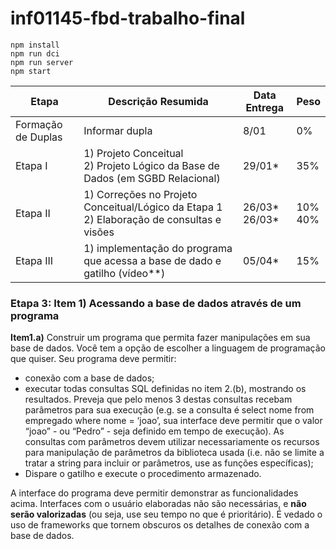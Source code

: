 # inf01145-fbd-trabalho-final  

```
npm install  
npm run dci  
npm run server  
npm start  
```

| Etapa         | Descrição Resumida | Data Entrega | Peso |
| ------------- | ------------------ | ------------ | ---- |
| Formação de Duplas | Informar dupla | 8/01 | 0% |
| Etapa I   | 1) Projeto Conceitual <br /> 2) Projeto Lógico da Base de Dados (em SGBD Relacional)            | 29/01*               | 35%            |
| Etapa II  | 1) Correções no Projeto Conceitual/Lógico da Etapa 1 <br /> 2) Elaboração de consultas e visões | 26/03* <br /> 26/03* | 10% <br /> 40% |
| Etapa III | 1) implementação do programa que acessa a base de dado e gatilho (vídeo**)                      | 05/04*               | 15%            |

### Etapa 3: Item 1) Acessando a base de dados através de um programa  
**Item1.a)** Construir um programa que permita fazer manipulações em sua base de dados. Você tem a opção de escolher
a linguagem de programação que quiser. Seu programa deve permitir:  
- conexão com a base de dados;  
- executar todas consultas SQL definidas no item 2.(b), mostrando os resultados. Preveja que pelo menos 3 destas
consultas recebam parâmetros para sua execução (e.g. se a consulta é select nome from empregado where nome =
‘joao’, sua interface deve permitir que o valor “joao” - ou “Pedro” - seja definido em tempo de execução). As
consultas com parâmetros devem utilizar necessariamente os recursos para manipulação de parâmetros da
biblioteca usada (i.e. não se limite a tratar a string para incluir or parâmetros, use as funções específicas);  
- Dispare o gatilho e execute o procedimento armazenado.  

A interface do programa deve permitir demonstrar as funcionalidades acima. Interfaces com o usuário elaboradas não são
necessárias, e **não serão valorizadas** (ou seja, use seu tempo no que é prioritário). É vedado o uso de frameworks que
tornem obscuros os detalhes de conexão com a base de dados.

